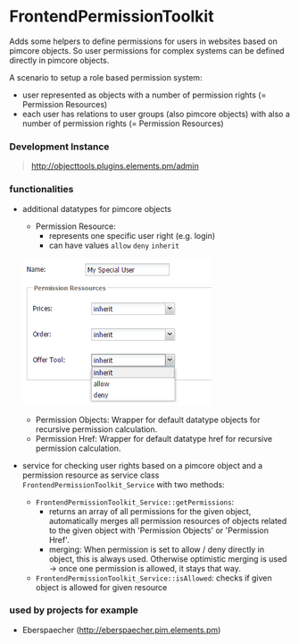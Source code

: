 # FrontendPermissionToolkit 

Adds some helpers to define permissions for users in websites based on pimcore objects.
So user permissions for complex systems can be defined directly in pimcore objects.  

A scenario to setup a role based permission system: 
- user represented as objects with a number of permission rights (= Permission Resources)
- each user has relations to user groups (also pimcore objects) with also a number of permission rights (= Permission Resources)


### Development Instance
> http://objecttools.plugins.elements.pm/admin


### functionalities
- additional datatypes for pimcore objects
  - Permission Resource:
    - represents one specific user right (e.g. login) 
    - can have values ```allow``` ```deny``` ```inherit``` 
  
  ![sample](readme/img/sample.png)
  
  - Permission Objects: Wrapper for default datatype objects for recursive permission calculation. 
  - Permission Href: Wrapper for default datatype href for recursive permission calculation.
- service for checking user rights based on a pimcore object and a permission resource as service class ```FrontendPermissionToolkit_Service``` with two methods:
  - ```FrontendPermissionToolkit_Service::getPermissions```: 
     - returns an array of all permissions for the given object, automatically merges all permission resources of objects related to the given object with 'Permission Objects' or 'Permission Href'.
     - merging: When permission is set to allow / deny directly in object, this is always used. Otherwise optimistic merging is used -> once one permission is allowed, it stays that way.
  - ```FrontendPermissionToolkit_Service::isAllowed```: checks if given object is allowed for given resource


### used by projects for example
- Eberspaecher (http://eberspaecher.pim.elements.pm)